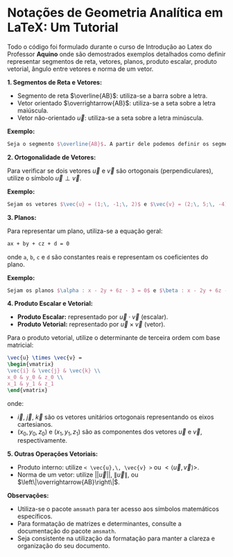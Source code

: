 # Notações de Geometria Analítica em LaTeX: Um Tutorial

Todo o código foi formulado durante o curso de Introdução ao Latex do Professor **Aquino** onde são demostrados exemplos detalhados como definir representar segmentos de reta, vetores, planos, produto escalar, produto vetorial, ângulo entre vetores e norma de um vetor.

**1. Segmentos de Reta e Vetores:**

* Segmento de reta $\overline{AB}$: utiliza-se a barra sobre a letra.
* Vetor orientado $\overrightarrow{AB}$: utiliza-se a seta sobre a letra maiúscula.
* Vetor não-orientado $\vec{u}$: utiliza-se a seta sobre a letra minúscula.

**Exemplo:**

```latex
Seja o segmento $\overline{AB}$. A partir dele podemos definir os segmentos orientados $\overrightarrow{AB}$ e $\overrightarrow{AB}$. Seja $\vec{u}$ e $\vec{v}$.
```

**2. Ortogonalidade de Vetores:**

Para verificar se dois vetores $\vec{u}$ e $\vec{v}$ são ortogonais (perpendiculares), utilize o símbolo $\vec{u} \perp \vec{v}$.

**Exemplo:**

```latex
Sejam os vetores $\vec{u} = (1;\, -1;\, 2)$ e $\vec{v} = (2;\, 5;\, -4)$. Verifique se $\vec{u} \perp \vec{v}$.
```

**3. Planos:**

Para representar um plano, utiliza-se a equação geral:

```latex
ax + by + cz + d = 0
```

onde `a`, `b`, `c` e `d` são constantes reais e representam os coeficientes do plano.

**Exemplo:**

```latex
Sejam os planos $\alpha : x - 2y + 6z - 3 = 0$ e $\beta : x - 2y + 6z - 3 = 0$.
```

**4. Produto Escalar e Vetorial:**

* **Produto Escalar:** representado por $\vec{u} \cdot \vec{v}$ (escalar).
* **Produto Vetorial:** representado por $\vec{u} \times \vec{v}$ (vetor).

Para o produto vetorial, utilize o determinante de terceira ordem com base matricial:

```latex
\vec{u} \times \vec{v} = 
\begin{vmatrix}
\vec{i} & \vec{j} & \vec{k} \\
x_0 & y_0 & z_0 \\
x_1 & y_1 & z_1
\end{vmatrix}
```

onde:

* $\vec{i}$, $\vec{j}$, $\vec{k}$ são os vetores unitários ortogonais representando os eixos cartesianos.
* $(x_0, y_0, z_0)$ e $(x_1, y_1, z_1)$ são as componentes dos vetores $\vec{u}$ e $\vec{v}$, respectivamente.

**5. Outras Operações Vetoriais:**

* Produto interno: utilize `< \vec{u},\, \vec{v} >` ou $<\langle\vec{u},\, \vec{v}\rangle>$.
* Norma de um vetor: utilize $||\vec{u}||$, $\|\vec{u}\|$, ou $\left\|\overrightarrow{AB}\right\|$.

**Observações:**

* Utiliza-se o pacote `amsmath` para ter acesso aos símbolos matemáticos específicos.
* Para formatação de matrizes e determinantes, consulte a documentação do pacote `amsmath`.
* Seja consistente na utilização da formatação para manter a clareza e organização do seu documento.
